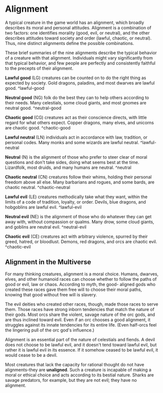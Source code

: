 # Alignment

A typical creature in the game world has an alignment, which broadly describes its moral and personal attitudes. Alignment is a combination of two factors: one identifies morality (good, evil, or neutral), and the other describes attitudes toward society and order (lawful, chaotic, or neutral). Thus, nine distinct alignments define the possible combinations.

These brief summaries of the nine alignments describe the typical behavior of a creature with that alignment. Individuals might vary significantly from that typical behavior, and few people are perfectly and consistently faithful to the precepts of their alignment.

**Lawful good** (LG) creatures can be counted on to do the right thing as expected by society. Gold dragons, paladins, and most dwarves are lawful good. ^lawful-good

**Neutral good** (NG) folk do the best they can to help others according to their needs. Many celestials, some cloud giants, and most gnomes are neutral good. ^neutral-good

**Chaotic good** (CG) creatures act as their conscience directs, with little regard for what others expect. Copper dragons, many elves, and unicorns are chaotic good. ^chaotic-good

**Lawful neutral** (LN) individuals act in accordance with law, tradition, or personal codes. Many monks and some wizards are lawful neutral. ^lawful-neutral

**Neutral** (N) is the alignment of those who prefer to steer clear of moral questions and don't take sides, doing what seems best at the time. Lizardfolk, most druids, and many humans are neutral. ^neutral

**Chaotic neutral** (CN) creatures follow their whims, holding their personal freedom above all else. Many barbarians and rogues, and some bards, are chaotic neutral. ^chaotic-neutral

**Lawful evil** (LE) creatures methodically take what they want, within the limits of a code of tradition, loyalty, or order. Devils, blue dragons, and hobgoblins are lawful evil. ^lawful-evil

**Neutral evil** (NE) is the alignment of those who do whatever they can get away with, without compassion or qualms. Many drow, some cloud giants, and goblins are neutral evil. ^neutral-evil

**Chaotic evil** (CE) creatures act with arbitrary violence, spurred by their greed, hatred, or bloodlust. Demons, red dragons, and orcs are chaotic evil. ^chaotic-evil

## Alignment in the Multiverse

For many thinking creatures, alignment is a moral choice. Humans, dwarves, elves, and other humanoid races can choose whether to follow the paths of good or evil, law or chaos. According to myth, the good- aligned gods who created these races gave them free will to choose their moral paths, knowing that good without free will is slavery.

The evil deities who created other races, though, made those races to serve them. Those races have strong inborn tendencies that match the nature of their gods. Most orcs share the violent, savage nature of the orc gods, and are thus inclined toward evil. Even if an orc chooses a good alignment, it struggles against its innate tendencies for its entire life. (Even half-orcs feel the lingering pull of the orc god's influence.)

Alignment is an essential part of the nature of celestials and fiends. A devil does not choose to be lawful evil, and it doesn't tend toward lawful evil, but rather it is lawful evil in its essence. If it somehow ceased to be lawful evil, it would cease to be a devil.

Most creatures that lack the capacity for rational thought do not have alignments-they are **unaligned**. Such a creature is incapable of making a moral or ethical choice and acts according to its bestial nature. Sharks are savage predators, for example, but they are not evil; they have no alignment.